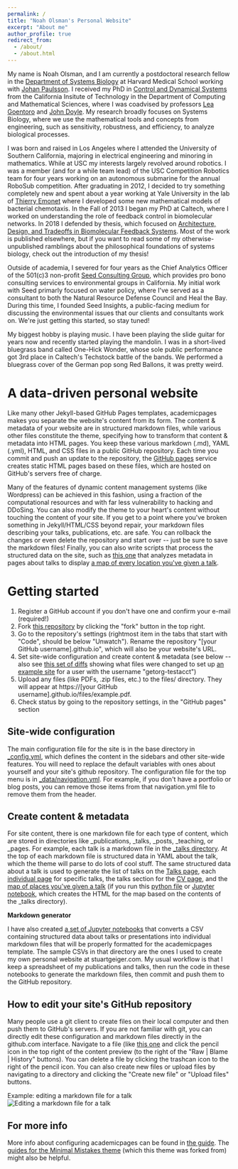 ```yaml
---
permalink: /
title: "Noah Olsman's Personal Website"
excerpt: "About me"
author_profile: true
redirect_from: 
  - /about/
  - /about.html
---
```


My name is Noah Olsman, and I am currently a postdoctoral research fellow in the [Department of Systems Biology](http://sysbio.med.harvard.edu) at Harvard Medical School working with [Johan Paulsson](https://paulsson.med.harvard.edu/). I received my PhD in [Control and Dynamical Systems](http://www.cms.caltech.edu/academics/grad_cds) from the California Insitute of Technology in the Department of Computing and Mathematical Sciences, where I was coadvised by professors [Lea Goentoro](http://goentoro.caltech.edu/) and [John Doyle](http://www.cds.caltech.edu/~doyle/wiki/index.php?title=Main_Page). My research broadly focuses on Systems Biology, where we use the mathematical tools and concepts from engineering, such as sensitivity, robustness, and efficiency, to analyze biological processes.

I was born and raised in Los Angeles where I attended the University of Southern California, majoring in electrical engineering and minoring in mathematics. While at USC my interests largely revolved around robotics. I was a member (and for a while team lead) of the USC Competition Robotics team for four years working on an autonomous submarine for the annual RoboSub competition. After graduating in 2012, I decided to try something completely new and spent about a year working at Yale University in the lab of [Thierry Emonet](https://emonet.biology.yale.edu/) where I developed some new mathematical models of bacterial chemotaxis. In the Fall of 2013 I began my PhD at Caltech, where I worked on understanding the role of feedback control in biomolecular networks. In 2018 I defended by thesis, which focused on [Architecture, Design, and Tradeoffs in Biomolecular Feedback Systems](https://thesis.library.caltech.edu/11281/). Most of the work is published elsewhere, but if you want to read some of my otherwise-unpublished ramblings about the philosophical foundations of systems biology, check out the introduction of my thesis!

Outside of academia, I severed for four years as the Chief Analytics Officer of the 501(c)3 non-profit [Seed Consulting Group](http://seedcg.org/), which provides pro bono consulting services to environmental groups in California. My initial work with Seed primarly focused on water policy, where I've served as a consultant to both the Natural Resource Defense Council and Heal the Bay. During this time, I founded Seed Insights, a public-facing medium for discussing the environmental issues that our clients and consultants work on. We're just getting this started, so stay tuned!

My biggest hobby is playing music. I have been playing the slide guitar for years now and recently started playing the mandolin. I was in a short-lived bluegrass band called One-Hick Wonder, whose sole public performance got 3rd place in Caltech's Techstock battle of the bands. We performed a bluegrass cover of the German pop song  Red Ballons, it was pretty weird. 

A data-driven personal website
======
Like many other Jekyll-based GitHub Pages templates, academicpages makes you separate the website's content from its form. The content & metadata of your website are in structured markdown files, while various other files constitute the theme, specifying how to transform that content & metadata into HTML pages. You keep these various markdown (.md), YAML (.yml), HTML, and CSS files in a public GitHub repository. Each time you commit and push an update to the repository, the [GitHub pages](https://pages.github.com/) service creates static HTML pages based on these files, which are hosted on GitHub's servers free of charge.

Many of the features of dynamic content management systems (like Wordpress) can be achieved in this fashion, using a fraction of the computational resources and with far less vulnerability to hacking and DDoSing. You can also modify the theme to your heart's content without touching the content of your site. If you get to a point where you've broken something in Jekyll/HTML/CSS beyond repair, your markdown files describing your talks, publications, etc. are safe. You can rollback the changes or even delete the repository and start over -- just be sure to save the markdown files! Finally, you can also write scripts that process the structured data on the site, such as [this one](https://github.com/academicpages/academicpages.github.io/blob/master/talkmap.ipynb) that analyzes metadata in pages about talks to display [a map of every location you've given a talk](https://academicpages.github.io/talkmap.html).

Getting started
======
1. Register a GitHub account if you don't have one and confirm your e-mail (required!)
1. Fork [this repository](https://github.com/academicpages/academicpages.github.io) by clicking the "fork" button in the top right. 
1. Go to the repository's settings (rightmost item in the tabs that start with "Code", should be below "Unwatch"). Rename the repository "[your GitHub username].github.io", which will also be your website's URL.
1. Set site-wide configuration and create content & metadata (see below -- also see [this set of diffs](http://archive.is/3TPas) showing what files were changed to set up [an example site](https://getorg-testacct.github.io) for a user with the username "getorg-testacct")
1. Upload any files (like PDFs, .zip files, etc.) to the files/ directory. They will appear at https://[your GitHub username].github.io/files/example.pdf.  
1. Check status by going to the repository settings, in the "GitHub pages" section

Site-wide configuration
------
The main configuration file for the site is in the base directory in [_config.yml](https://github.com/academicpages/academicpages.github.io/blob/master/_config.yml), which defines the content in the sidebars and other site-wide features. You will need to replace the default variables with ones about yourself and your site's github repository. The configuration file for the top menu is in [_data/navigation.yml](https://github.com/academicpages/academicpages.github.io/blob/master/_data/navigation.yml). For example, if you don't have a portfolio or blog posts, you can remove those items from that navigation.yml file to remove them from the header. 

Create content & metadata
------
For site content, there is one markdown file for each type of content, which are stored in directories like _publications, _talks, _posts, _teaching, or _pages. For example, each talk is a markdown file in the [_talks directory](https://github.com/academicpages/academicpages.github.io/tree/master/_talks). At the top of each markdown file is structured data in YAML about the talk, which the theme will parse to do lots of cool stuff. The same structured data about a talk is used to generate the list of talks on the [Talks page](https://academicpages.github.io/talks), each [individual page](https://academicpages.github.io/talks/2012-03-01-talk-1) for specific talks, the talks section for the [CV page](https://academicpages.github.io/cv), and the [map of places you've given a talk](https://academicpages.github.io/talkmap.html) (if you run this [python file](https://github.com/academicpages/academicpages.github.io/blob/master/talkmap.py) or [Jupyter notebook](https://github.com/academicpages/academicpages.github.io/blob/master/talkmap.ipynb), which creates the HTML for the map based on the contents of the _talks directory).

**Markdown generator**

I have also created [a set of Jupyter notebooks](https://github.com/academicpages/academicpages.github.io/tree/master/markdown_generator
) that converts a CSV containing structured data about talks or presentations into individual markdown files that will be properly formatted for the academicpages template. The sample CSVs in that directory are the ones I used to create my own personal website at stuartgeiger.com. My usual workflow is that I keep a spreadsheet of my publications and talks, then run the code in these notebooks to generate the markdown files, then commit and push them to the GitHub repository.

How to edit your site's GitHub repository
------
Many people use a git client to create files on their local computer and then push them to GitHub's servers. If you are not familiar with git, you can directly edit these configuration and markdown files directly in the github.com interface. Navigate to a file (like [this one](https://github.com/academicpages/academicpages.github.io/blob/master/_talks/2012-03-01-talk-1.md) and click the pencil icon in the top right of the content preview (to the right of the "Raw | Blame | History" buttons). You can delete a file by clicking the trashcan icon to the right of the pencil icon. You can also create new files or upload files by navigating to a directory and clicking the "Create new file" or "Upload files" buttons. 

Example: editing a markdown file for a talk
![Editing a markdown file for a talk](/images/editing-talk.png)

For more info
------
More info about configuring academicpages can be found in [the guide](https://academicpages.github.io/markdown/). The [guides for the Minimal Mistakes theme](https://mmistakes.github.io/minimal-mistakes/docs/configuration/) (which this theme was forked from) might also be helpful.
